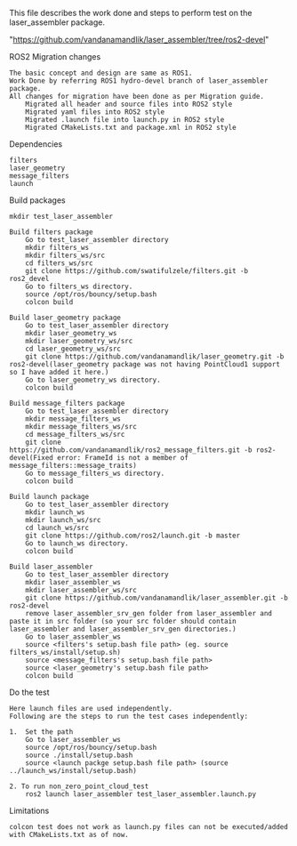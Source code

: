 This file describes the work done and steps to perform test on the laser_assembler package.

"https://github.com/vandanamandlik/laser_assembler/tree/ros2-devel"


ROS2 Migration changes

	The basic concept and design are same as ROS1.
	Work Done by referring ROS1 hydro-devel branch of laser_assembler package.
	All changes for migration have been done as per Migration guide.
		Migrated all header and source files into ROS2 style
		Migrated yaml files into ROS2 style
		Migrated .launch file into launch.py in ROS2 style
		Migrated CMakeLists.txt and package.xml in ROS2 style

Dependencies

	filters
	laser_geometry
	message_filters
	launch

Build packages

	mkdir test_laser_assembler

	Build filters package
		Go to test_laser_assembler directory
		mkdir filters_ws
		mkdir filters_ws/src
		cd filters_ws/src
		git clone https://github.com/swatifulzele/filters.git -b ros2_devel
		Go to filters_ws directory.
		source /opt/ros/bouncy/setup.bash
		colcon build

	Build laser_geometry package
		Go to test_laser_assembler directory
		mkdir laser_geometry_ws
		mkdir laser_geometry_ws/src
		cd laser_geometry_ws/src
		git clone https://github.com/vandanamandlik/laser_geometry.git -b ros2-devel(laser_geometry package was not having PointCloud1 support so I have added it here.)
		Go to laser_geometry_ws directory.
		colcon build

	Build message_filters package
		Go to test_laser_assembler directory
		mkdir message_filters_ws
		mkdir message_filters_ws/src
		cd message_filters_ws/src
		git clone https://github.com/vandanamandlik/ros2_message_filters.git -b ros2-devel(Fixed error: FrameId is not a member of message_filters::message_traits)
		Go to message_filters_ws directory.
		colcon build

	Build launch package
		Go to test_laser_assembler directory
		mkdir launch_ws
		mkdir launch_ws/src
		cd launch_ws/src
		git clone https://github.com/ros2/launch.git -b master
		Go to launch_ws directory.
		colcon build

	Build laser_assembler
		Go to test_laser_assembler directory
		mkdir laser_assembler_ws
		mkdir laser_assembler_ws/src
		git clone https://github.com/vandanamandlik/laser_assembler.git -b ros2-devel
		remove laser_assembler_srv_gen folder from laser_assembler and paste it in src folder (so your src folder should contain laser_assembler and laser_assembler_srv_gen directories.)
		Go to laser_assembler_ws
		source <filters's setup.bash file path> (eg. source filters_ws/install/setup.sh)
		source <message_filters's setup.bash file path>
		source <laser_geometry's setup.bash file path>
		colcon build

Do the test

	Here launch files are used independently.
	Following are the steps to run the test cases independently:

	1.  Set the path
		Go to laser_assembler_ws
		source /opt/ros/bouncy/setup.bash
		source ./install/setup.bash 
		source <launch packge setup.bash file path> (source ../launch_ws/install/setup.bash)
 
	2. To run non_zero_point_cloud_test
		ros2 launch laser_assembler test_laser_assembler.launch.py

Limitations

	colcon test does not work as launch.py files can not be executed/added with CMakeLists.txt as of now.

